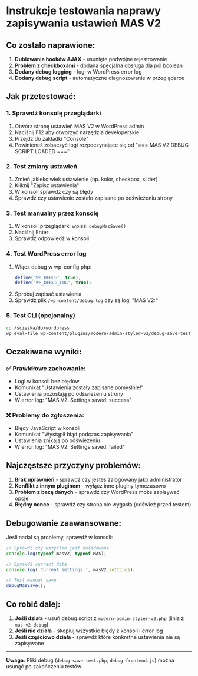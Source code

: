 # Instrukcje testowania naprawy zapisywania ustawień MAS V2

## Co zostało naprawione:

1. **Dublowanie hooków AJAX** - usunięte podwójne rejestrowanie
2. **Problem z checkboxami** - dodana specjalna obsługa dla pól boolean
3. **Dodany debug logging** - logi w WordPress error log
4. **Dodany debug script** - automatyczne diagnozowanie w przeglądarce

## Jak przetestować:

### 1. Sprawdź konsolę przeglądarki
1. Otwórz stronę ustawień MAS V2 w WordPress admin
2. Naciśnij F12 aby otworzyć narzędzia developerskie
3. Przejdź do zakładki "Console"
4. Powinieneś zobaczyć logi rozpoczynające się od "=== MAS V2 DEBUG SCRIPT LOADED ==="

### 2. Test zmiany ustawień
1. Zmień jakiekolwiek ustawienie (np. kolor, checkbox, slider)
2. Kliknij "Zapisz ustawienia"
3. W konsoli sprawdź czy są błędy
4. Sprawdź czy ustawienie zostało zapisane po odświeżeniu strony

### 3. Test manualny przez konsolę
1. W konsoli przeglądarki wpisz: `debugMasSave()`
2. Naciśnij Enter
3. Sprawdź odpowiedź w konsoli

### 4. Test WordPress error log
1. Włącz debug w wp-config.php:
   ```php
   define('WP_DEBUG', true);
   define('WP_DEBUG_LOG', true);
   ```
2. Spróbuj zapisać ustawienia
3. Sprawdź plik `/wp-content/debug.log` czy są logi "MAS V2:"

### 5. Test CLI (opcjonalny)
```bash
cd /ścieżka/do/wordpress
wp eval-file wp-content/plugins/modern-admin-styler-v2/debug-save-test.php
```

## Oczekiwane wyniki:

### ✅ Prawidłowe zachowanie:
- Logi w konsoli bez błędów
- Komunikat "Ustawienia zostały zapisane pomyślnie!"
- Ustawienia pozostają po odświeżeniu strony
- W error log: "MAS V2: Settings saved: success"

### ❌ Problemy do zgłoszenia:
- Błędy JavaScript w konsoli
- Komunikat "Wystąpił błąd podczas zapisywania"
- Ustawienia znikają po odświeżeniu
- W error log: "MAS V2: Settings saved: failed"

## Najczęstsze przyczyny problemów:

1. **Brak uprawnień** - sprawdź czy jesteś zalogowany jako administrator
2. **Konflikt z innym pluginem** - wyłącz inne pluginy tymczasowo
3. **Problem z bazą danych** - sprawdź czy WordPress może zapisywać opcje
4. **Błędny nonce** - sprawdź czy strona nie wygasła (odśwież przed testem)

## Debugowanie zaawansowane:

Jeśli nadal są problemy, sprawdź w konsoli:
```javascript
// Sprawdź czy wszystko jest załadowane
console.log(typeof masV2, typeof MAS);

// Sprawdź current data
console.log('Current settings:', masV2.settings);

// Test manual save
debugMasSave();
```

## Co robić dalej:

1. **Jeśli działa** - usuń debug script z `modern-admin-styler-v2.php` (linia z `mas-v2-debug`)
2. **Jeśli nie działa** - skopiuj wszystkie błędy z konsoli i error log
3. **Jeśli częściowo działa** - sprawdź które konkretne ustawienia nie są zapisywane

---

**Uwaga**: Pliki debug (`debug-save-test.php`, `debug-frontend.js`) można usunąć po zakończeniu testów. 